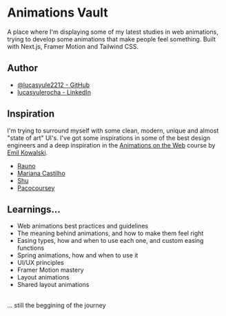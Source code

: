 # Animations Vault

A place where I'm displaying some of my latest studies in web animations, trying to develop some animations that make people feel something. Built with Next.js, Framer Motion and Tailwind CSS.
</br>

## Author

- [@lucasyule2212 - GitHub](https://www.github.com/lucasyule2212)
- [lucasyulerocha - LinkedIn](https://www.linkedin.com/in/lucasyulerocha/)

## Inspiration

I'm trying to surround myself with some clean, modern, unique and almost "state of art" UI's. I've got some inspirations in some of the best design engineers and a deep inspiration in the [Animations on the Web](https://animations.dev/) course by [Emil Kowalski](https://twitter.com/emilkowalski_).
- [Rauno](https://twitter.com/raunofreiberg)
- [Mariana Castilho](https://twitter.com/mrncst)
- [Shu](https://twitter.com/shuding_)
- [Pacocoursey](https://twitter.com/pacocoursey)

## Learnings...
- Web animations best practices and guidelines
- The meaning behind animations, and how to make them feel right
- Easing types, how and when to use each one, and custom easing functions
- Spring animations, how and when to use it
- UI/UX principles
- Framer Motion mastery
- Layout animations
- Shared layout animations
</br>
... still the beggining of the journey
